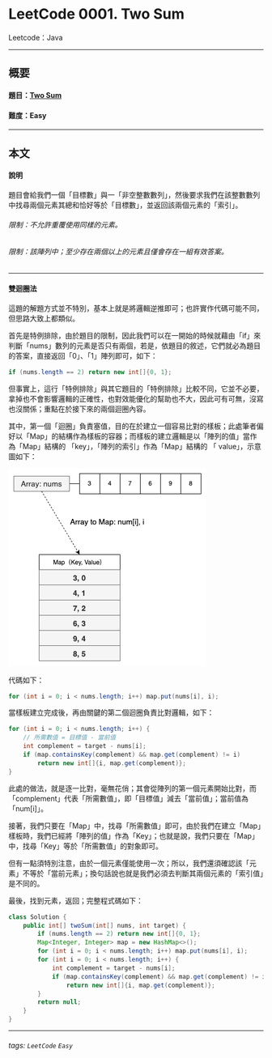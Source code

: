 # LeetCode 0001. Two Sum
Leetcode：Java

---

## 概要

#### 題目：[Two Sum](https://leetcode.com/problems/two-sum/)

#### 難度：Easy

---

## 本文

#### 說明

題目會給我們一個「目標數」與一「非空整數數列」，然後要求我們在該整數數列中找尋兩個元素其總和恰好等於「目標數」，並返回該兩個元素的「索引」。

###### 限制：不允許重覆使用同樣的元素。
###### 限制：該陣列中；至少存在兩個以上的元素且僅會存在一組有效答案。

---

#### 雙迴圈法

這題的解題方式並不特別，基本上就是將邏輯逆推即可；也許實作代碼可能不同，但思路大致上都類似。

首先是特例排除，由於題目的限制，因此我們可以在一開始的時候就藉由「if」來判斷「nums」數列的元素是否只有兩個，若是，依題目的敘述，它們就必為題目的答案，直接返回「0」、「1」陣列即可，如下：

```java
if (nums.length == 2) return new int[]{0, 1};
```

但事實上，這行「特例排除」與其它題目的「特例排除」比較不同，它並不必要，拿掉也不會影響邏輯的正確性，也對效能優化的幫助也不大，因此可有可無，沒寫也沒關係；重點在於接下來的兩個迴圈內容。

其中，第一個「迴圈」負責塞值，目的在於建立一個容易比對的樣板；此處筆者偏好以「Map」的結構作為樣板的容器；而樣板的建立邏輯是以「陣列的值」當作為「Map」結構的 「key」，「陣列的索引」作為「Map」結構的 「 value」，示意圖如下：

![](pics/0001_two_sum_arr2map.png)

代碼如下：

```java
for (int i = 0; i < nums.length; i++) map.put(nums[i], i);
```

當樣板建立完成後，再由關鍵的第二個迴圈負責比對邏輯，如下：

```java
for (int i = 0; i < nums.length; i++) {
    // 所需數值 = 目標值 - 當前值
    int complement = target - nums[i];
    if (map.containsKey(complement) && map.get(complement) != i)
        return new int[]{i, map.get(complement)};
}
```

此處的做法，就是逐一比對，毫無花俏；其會從陣列的第一個元素開始比對，而「complement」代表「所需數值」，即「目標值」減去「當前值」；當前值為「num[i]」。

接著，我們只要在「Map」中，找尋「所需數值」即可，由於我們在建立「Map」樣板時，我們已經將「陣列的值」作為「Key」；也就是說，我們只要在「Map」中，找尋「Key」等於「所需數值」的對象即可。

但有一點須特別注意，由於一個元素僅能使用一次；所以，我們還須確認該「元素」不等於「當前元素」；換句話說也就是我們必須去判斷其兩個元素的「索引值」是不同的。

最後，找到元素，返回；完整程式碼如下：

```java
class Solution {
    public int[] twoSum(int[] nums, int target) {
        if (nums.length == 2) return new int[]{0, 1};
        Map<Integer, Integer> map = new HashMap<>();
        for (int i = 0; i < nums.length; i++) map.put(nums[i], i);
        for (int i = 0; i < nums.length; i++) {
            int complement = target - nums[i];
            if (map.containsKey(complement) && map.get(complement) != i)
                return new int[]{i, map.get(complement)};
        }
        return null;
    }
}
```

---

###### tags: `LeetCode` `Easy`